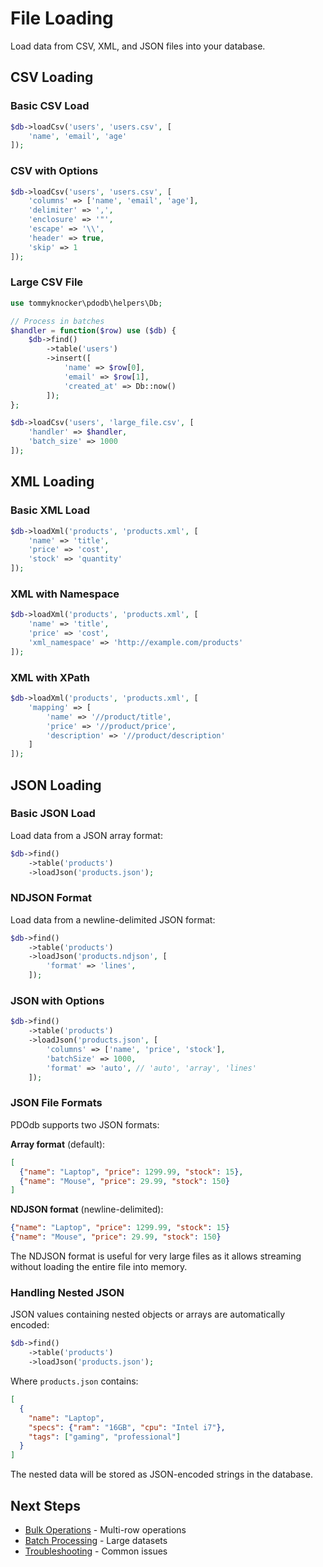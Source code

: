 # File Loading

Load data from CSV, XML, and JSON files into your database.

## CSV Loading

### Basic CSV Load

```php
$db->loadCsv('users', 'users.csv', [
    'name', 'email', 'age'
]);
```

### CSV with Options

```php
$db->loadCsv('users', 'users.csv', [
    'columns' => ['name', 'email', 'age'],
    'delimiter' => ',',
    'enclosure' => '"',
    'escape' => '\\',
    'header' => true,
    'skip' => 1
]);
```

### Large CSV File

```php
use tommyknocker\pdodb\helpers\Db;

// Process in batches
$handler = function($row) use ($db) {
    $db->find()
        ->table('users')
        ->insert([
            'name' => $row[0],
            'email' => $row[1],
            'created_at' => Db::now()
        ]);
};

$db->loadCsv('users', 'large_file.csv', [
    'handler' => $handler,
    'batch_size' => 1000
]);
```

## XML Loading

### Basic XML Load

```php
$db->loadXml('products', 'products.xml', [
    'name' => 'title',
    'price' => 'cost',
    'stock' => 'quantity'
]);
```

### XML with Namespace

```php
$db->loadXml('products', 'products.xml', [
    'name' => 'title',
    'price' => 'cost',
    'xml_namespace' => 'http://example.com/products'
]);
```

### XML with XPath

```php
$db->loadXml('products', 'products.xml', [
    'mapping' => [
        'name' => '//product/title',
        'price' => '//product/price',
        'description' => '//product/description'
    ]
]);
```

## JSON Loading

### Basic JSON Load

Load data from a JSON array format:

```php
$db->find()
    ->table('products')
    ->loadJson('products.json');
```

### NDJSON Format

Load data from a newline-delimited JSON format:

```php
$db->find()
    ->table('products')
    ->loadJson('products.ndjson', [
        'format' => 'lines',
    ]);
```

### JSON with Options

```php
$db->find()
    ->table('products')
    ->loadJson('products.json', [
        'columns' => ['name', 'price', 'stock'],
        'batchSize' => 1000,
        'format' => 'auto', // 'auto', 'array', 'lines'
    ]);
```

### JSON File Formats

PDOdb supports two JSON formats:

**Array format** (default):
```json
[
  {"name": "Laptop", "price": 1299.99, "stock": 15},
  {"name": "Mouse", "price": 29.99, "stock": 150}
]
```

**NDJSON format** (newline-delimited):
```json
{"name": "Laptop", "price": 1299.99, "stock": 15}
{"name": "Mouse", "price": 29.99, "stock": 150}
```

The NDJSON format is useful for very large files as it allows streaming without loading the entire file into memory.

### Handling Nested JSON

JSON values containing nested objects or arrays are automatically encoded:

```php
$db->find()
    ->table('products')
    ->loadJson('products.json');
```

Where `products.json` contains:
```json
[
  {
    "name": "Laptop",
    "specs": {"ram": "16GB", "cpu": "Intel i7"},
    "tags": ["gaming", "professional"]
  }
]
```

The nested data will be stored as JSON-encoded strings in the database.

## Next Steps

- [Bulk Operations](bulk-operations.md) - Multi-row operations
- [Batch Processing](batch-processing.md) - Large datasets
- [Troubleshooting](../10-cookbook/troubleshooting.md) - Common issues